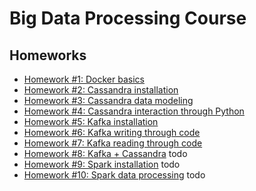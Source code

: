 # Big Data Processing Course

## Homeworks
* [Homework #1: Docker basics](https://github.com/sophmintaii/big-data-processing-course/tree/hw1-docker-basics)
* [Homework #2: Cassandra installation](https://github.com/sophmintaii/big-data-processing-course/tree/hw2-cassandra-installation)
* [Homework #3: Cassandra data modeling](https://github.com/sophmintaii/big-data-processing-course/tree/hw3-cassandra-data-modeling)
* [Homework #4: Cassandra interaction through Python](https://github.com/sophmintaii/big-data-processing-course/tree/hw4-cassandra-interaction-python)
* [Homework #5: Kafka installation](https://github.com/sophmintaii/big-data-processing-course/tree/hw5-kafka)
* [Homework #6: Kafka writing through code](https://github.com/sophmintaii/big-data-processing-course/tree/hw6-kafka-writing)
* [Homework #7: Kafka reading through code](https://github.com/sophmintaii/big-data-processing-course/tree/hw7-kafka-reading)
* [Homework #8: Kafka + Cassandra]() todo
* [Homework #9: Spark installation]() todo
* [Homework #10: Spark data processing]() todo


